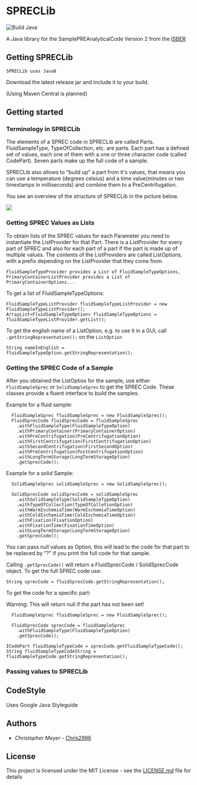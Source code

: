 # SPRECLib

![Build Java](https://github.com/Chris2996/SPRECLib/workflows/Build%20Java/badge.svg)

A Java library for the SamplePREAnalyticalCode Version 2 from the [ISBER](https://www.isber.org/page/SPREC?&hhsearchterms=%22sprec%22)


## Getting SPRECLib

```SPRECLib uses Java8```

Download the latest release jar and include it to your build. 

(Using Maven Central is planned)

## Getting started

### Terminology in SPRECLib

The elements of a SPREC code in SPRECLib are called Parts. FluidSampleType, TypeOfCollection, etc. are parts. Each part has a defined set of values, each one of them with a one or three character code (called CodePart). Seven parts make up the full code of a sample. 

SPRECLib also allows to "build up" a part from it's values, that means you can use a temperature (degrees celsius) and a time value(minutes or two timestamps in milliseconds) and combine them to a PreCentrifugation. 

You see an overview of the structure of SPRECLib in the picture below.

![](readmeImages/sprecOverview.png)

### Getting SPREC Values as Lists

To obtain lists of the SPREC values for each Parameter you need to instantiate the ListProvider for that Part. There is a ListProvider for every part of SPREC and also for each part of a part if the part is made up of multiple values. The contents of the ListProviders are called ListOptions, with a prefix depending on the ListProvider that they come from.

```
FluidSampleTypeProvider provides a List of FluidSampleTypeOptions, PrimaryContainerListProvider provides a List of PrimaryContainerOptions...
```

To get a list of FluidSampleTypeOptions:

```
FluidSampleTypeListProvider fluidSampleTypeListProvider = new FluidSampleTypeListProvider();
ArrayList<FluidSampleTypeOption> fluidSampleTypeOptions = fluidSampleTypeListProvider.getList();
```

To get the english name of a ListOption, e.g. to use it in a GUI, call ```.getStringRepresentation();``` on the ```ListOption```

```
String nameInEnglish = fluidSampleTypeOption.getStringRepresentation();
```

### Getting the SPREC Code of a Sample

After you obtained the ListOptios for the sample, use either ```FluidSampleSprec``` or ```SolidSampleSprec``` to get the SPREC Code. These classes provide a fluent interface to build the samples.

Example for a fluid sample:

```
  FluidSampleSprec fluidSampleSprec = new FluidSampleSprec();
  FluidSprecCode fluidSprecCode = fluidSampleSprec
    .withFluidSampleType(FluidSampleTypeOption)
    .withPrimaryContainer(PrimaryContainerOption)
    .withPreCentrifugation(PreCentrifugationOption)
    .withFirstCentrifugation(FirstCentrifugationOption)
    .withSecondCentrifugation(FirstSecondOption)
    .withPreCentrifugation(PostCentrifugationOption)
    .withLongTermStorage(LongTermStorageOption)
    .getSprecCode();
```


Example for a solid Sample:
```
  SolidSampleSprec solidSampleSprec = new SolidSampleSprec();

  SolidSprecCode solidSprecCode = solidSampleSprec
    .withSolidSampleType(SolidSampleTypeOption)
    .withTypeOfCollection(TypeOfColletionOption)
    .withWarmIschemiaTime(WarmIschemiaTimeOption)
    .withColdIschemiaTime(ColdIschemiaTimeOption)
    .withFixation(FixationOption)
    .withFixationTime(FixationTimeOption)
    .withLongTermStorage(LongTermStorageOption)
    .getSprecCode();
```

You can pass null values as Option, this will lead to the code for that part to be replaced by "?" if you print the full code for that sample.


Calling ```.getSprecCode()``` will return a FluidSprecCode / SolidSprecCode object. To get the full SPREC code use:
```
String sprecCode = fluidSprecCode.getStringRepresentation();
```

To get the code for a specific part:
<p>Warning: This will return null if the part has not been set!

```
  FluidSampleSprec fluidSampleSprec = new FluidSampleSprec();
  
  FluidSprecCode sprecCode = fluidSampleSprec
    .withFluidSampleType(FluidSampleTypeOption)
    .getSprecCode();

ICodePart fluidSampleTypeCode = sprecCode.getFluidSampleTypeCode();
String fluidSampleTypeCodeString = fluidSampleTypeCode.getStringRepresentation();
```

### Passing values to SPRECLib

## CodeStyle
Uses Google Java Styleguide

## Authors

* *Christopher Meyer* - [Chris2996](https://github.com/chris2996)


## License

This project is licensed under the MIT License - see the [LICENSE.md](LICENSE.md) file for details



